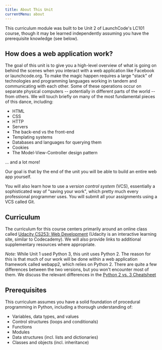 ```yaml
---
title: About This Unit
currentMenu: about
---
```


This curriculum module was built to be Unit 2 of LaunchCode's LC101 course, though it may be learned independently assuming you have the prerequisite knowledge (see below).

## How does a web application work?

The goal of this unit is to give you a high-level overview of what is going on behind the scenes when you interact with a web application like Facebook or launchcode.org. To make the magic happen requires a large "stack" of technologies and programming languages working in tandem and communicating with each other. Some of these operations occur on separate physical computers -- potentially in different parts of the world -- from others. We will touch briefly on many of the most fundamental pieces of this dance, including:

* HTML
* CSS
* HTTP
* Servers
* The back-end vs the front-end
* Templating systems
* Databases and languages for querying them
* Cookies
* The Model-View-Controller design pattern

... and a lot more!

Our goal is that by the end of the unit you will be able to build an entire web app yourself.

You will also learn how to use a *version control system* (VCS), essentially a sophisticated way of "saving your work", which pretty much every professional programmer uses. You will submit all your assignments using a VCS called Git.

## Curriculum

The curriculum for this course centers primarily around an online class called [Udacity CS253: Web Development][udacity-course] (Udacity is an interactive learning site, similar to Codecademy). We will also provide links to additional supplementary resources where appropriate.

*Note:* While Unit 1 used Python 3, this unit uses Python 2. The reason for this is that much of our work will be done within a web application framework called webapp2, which relies on Python 2. There are quite a few differences between the two versions, but you won't encounter most of them. We discuss the relevant differences in the [Python 2 vs. 3 Cheatsheet](https://github.com/LaunchCodeEducation/cheatsheets/tree/master/python2vs3)

## Prerequisites

This curriculum assumes you have a solid foundation of procedural programming in Python, including a thorough understanding of:

- Variables, data types, and values
- Control structures (loops and conditionals)
- Functions
- Modules
- Data structures (incl. lists and dictionaries)
- Classes and objects (incl. inheritance)

[udacity-course]: https://www.udacity.com/course/web-development--cs253
